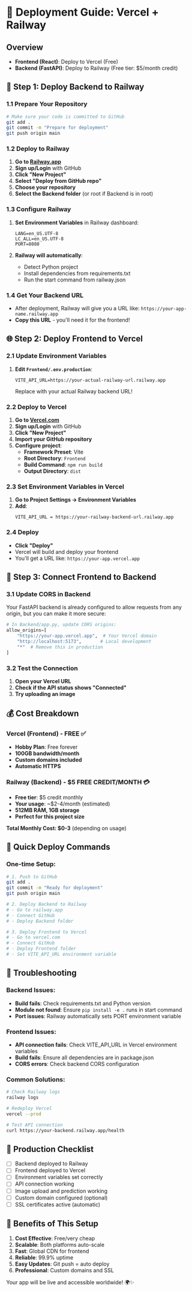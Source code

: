 # 🚀 Deployment Guide: Vercel + Railway

## Overview
- **Frontend (React)**: Deploy to Vercel (Free)
- **Backend (FastAPI)**: Deploy to Railway (Free tier: $5/month credit)

## 🚂 Step 1: Deploy Backend to Railway

### 1.1 Prepare Your Repository
```bash
# Make sure your code is committed to GitHub
git add .
git commit -m "Prepare for deployment"
git push origin main
```

### 1.2 Deploy to Railway
1. **Go to [Railway.app](https://railway.app)**
2. **Sign up/Login** with GitHub
3. **Click "New Project"**
4. **Select "Deploy from GitHub repo"**
5. **Choose your repository**
6. **Select the Backend folder** (or root if Backend is in root)

### 1.3 Configure Railway
1. **Set Environment Variables** in Railway dashboard:
   ```
   LANG=en_US.UTF-8
   LC_ALL=en_US.UTF-8
   PORT=8080
   ```

2. **Railway will automatically**:
   - Detect Python project
   - Install dependencies from requirements.txt
   - Run the start command from railway.json

### 1.4 Get Your Backend URL
- After deployment, Railway will give you a URL like:
  `https://your-app-name.railway.app`
- **Copy this URL** - you'll need it for the frontend!

## 🌐 Step 2: Deploy Frontend to Vercel

### 2.1 Update Environment Variables
1. **Edit `Frontend/.env.production`**:
   ```env
   VITE_API_URL=https://your-actual-railway-url.railway.app
   ```
   Replace with your actual Railway backend URL!

### 2.2 Deploy to Vercel
1. **Go to [Vercel.com](https://vercel.com)**
2. **Sign up/Login** with GitHub
3. **Click "New Project"**
4. **Import your GitHub repository**
5. **Configure project**:
   - **Framework Preset**: Vite
   - **Root Directory**: `Frontend`
   - **Build Command**: `npm run build`
   - **Output Directory**: `dist`

### 2.3 Set Environment Variables in Vercel
1. **Go to Project Settings → Environment Variables**
2. **Add**:
   ```
   VITE_API_URL = https://your-railway-backend-url.railway.app
   ```

### 2.4 Deploy
- **Click "Deploy"**
- Vercel will build and deploy your frontend
- You'll get a URL like: `https://your-app.vercel.app`

## 🔗 Step 3: Connect Frontend to Backend

### 3.1 Update CORS in Backend
Your FastAPI backend is already configured to allow requests from any origin, but you can make it more secure:

```python
# In Backend/app.py, update CORS origins:
allow_origins=[
    "https://your-app.vercel.app",  # Your Vercel domain
    "http://localhost:5173",       # Local development
    "*"  # Remove this in production
]
```

### 3.2 Test the Connection
1. **Open your Vercel URL**
2. **Check if the API status shows "Connected"**
3. **Try uploading an image**

## 💰 Cost Breakdown

### Vercel (Frontend) - FREE ✅
- **Hobby Plan**: Free forever
- **100GB bandwidth/month**
- **Custom domains included**
- **Automatic HTTPS**

### Railway (Backend) - $5 FREE CREDIT/MONTH 💳
- **Free tier**: $5 credit monthly
- **Your usage**: ~$2-4/month (estimated)
- **512MB RAM, 1GB storage**
- **Perfect for this project size**

**Total Monthly Cost: $0-3** (depending on usage)

## 🚀 Quick Deploy Commands

### One-time Setup:
```bash
# 1. Push to GitHub
git add .
git commit -m "Ready for deployment"
git push origin main

# 2. Deploy Backend to Railway
# - Go to railway.app
# - Connect GitHub
# - Deploy Backend folder

# 3. Deploy Frontend to Vercel  
# - Go to vercel.com
# - Connect GitHub
# - Deploy Frontend folder
# - Set VITE_API_URL environment variable
```

## 🔧 Troubleshooting

### Backend Issues:
- **Build fails**: Check requirements.txt and Python version
- **Module not found**: Ensure `pip install -e .` runs in start command
- **Port issues**: Railway automatically sets PORT environment variable

### Frontend Issues:
- **API connection fails**: Check VITE_API_URL in Vercel environment variables
- **Build fails**: Ensure all dependencies are in package.json
- **CORS errors**: Check backend CORS configuration

### Common Solutions:
```bash
# Check Railway logs
railway logs

# Redeploy Vercel
vercel --prod

# Test API connection
curl https://your-backend.railway.app/health
```

## 🎯 Production Checklist

- [ ] Backend deployed to Railway
- [ ] Frontend deployed to Vercel
- [ ] Environment variables set correctly
- [ ] API connection working
- [ ] Image upload and prediction working
- [ ] Custom domain configured (optional)
- [ ] SSL certificates active (automatic)

## 🌟 Benefits of This Setup

1. **Cost Effective**: Free/very cheap
2. **Scalable**: Both platforms auto-scale
3. **Fast**: Global CDN for frontend
4. **Reliable**: 99.9% uptime
5. **Easy Updates**: Git push = auto deploy
6. **Professional**: Custom domains and SSL

Your app will be live and accessible worldwide! 🌍✨
